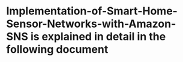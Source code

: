 # Implementation-of-Smart-Home-Sensor-Networks-with-Amazon-SNS is explained in detail in the following document

